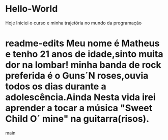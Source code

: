 # Hello-World
Hoje Iniciei o curso e minha trajetória no mundo da programação

readme-edits
Meu nome é Matheus e tenho 21 anos de idade,sinto muita dor na lombar!
minha banda de rock preferida é o Guns´N roses,ouvia todos 
os dias durante a adolescência.Ainda Nesta vida irei aprender a tocar
a música "Sweet Child O´ mine" na guitarra(risos).
=



main
